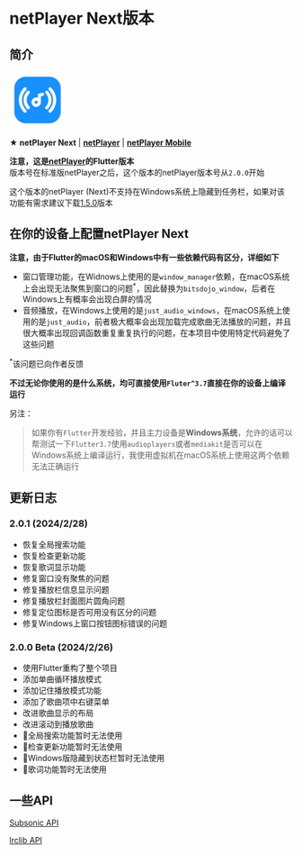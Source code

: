 # netPlayer Next版本

## 简介

<img src="assets/icon.png" width="100px">

**★ netPlayer Next** | [**netPlayer**](https://github.com/Zhoucheng133/net-player) | [**netPlayer Mobile**](https://github.com/Zhoucheng133/netPlayer-Mobile)

**注意，这是[netPlayer](https://github.com/Zhoucheng133/net-player)的Flutter版本**  
版本号在标准版netPlayer之后，这个版本的netPlayer版本号从`2.0.0`开始

这个版本的netPlayer (Next)不支持在Windows系统上隐藏到任务栏，如果对该功能有需求建议下载[1.5.0](https://github.com/Zhoucheng133/net-player/releases/tag/v1.5.0)版本

## 在你的设备上配置netPlayer Next

**注意，由于Flutter的macOS和Windows中有一些依赖代码有区分，详细如下**

- 窗口管理功能，在Widnows上使用的是`window_manager`依赖，在macOS系统上会出现无法聚焦到窗口的问题<sup>*</sup>，因此替换为`bitsdojo_window`，后者在Windows上有概率会出现白屏的情况
- 音频播放，在Windows上使用的是`just_audio_windows`，在macOS系统上使用的是`just_audio`，前者极大概率会出现加载完成歌曲无法播放的问题，并且很大概率出现回调函数重复重复执行的问题，在本项目中使用特定代码避免了这些问题

<sup>*</sup>该问题已向作者反馈

**不过无论你使用的是什么系统，均可直接使用`Fluter^3.7`直接在你的设备上编译运行**

另注：
> 如果你有`Flutter`开发经验，并且主力设备是**Windows系统**，允许的话可以帮测试一下`Flutter3.7`使用`audioplayers`或者`mediakit`是否可以在Windows系统上编译运行，我使用虚拟机在macOS系统上使用这两个依赖无法正确运行

## 更新日志

### 2.0.1 (2024/2/28)
- 恢复全局搜索功能
- 恢复检查更新功能
- 恢复歌词显示功能
- 修复窗口没有聚焦的问题
- 修复播放栏信息显示问题
- 修复播放栏封面图片圆角问题
- 修复定位图标是否可用没有区分的问题
- 修复Windows上窗口按钮图标错误的问题

### 2.0.0 Beta (2024/2/26)
- 使用Flutter重构了整个项目
- 添加单曲循环播放模式
- 添加记住播放模式功能
- 添加了歌曲项中右键菜单
- 改进歌曲显示的布局
- 改进滚动到播放歌曲
- 🚫全局搜索功能暂时无法使用
- 🚫检查更新功能暂时无法使用
- 🚫Windows版隐藏到状态栏暂时无法使用
- 🚫歌词功能暂时无法使用

## 一些API

[Subsonic API](http://www.subsonic.org/pages/api.jsp)

[lrclib API](https://lrclib.net/docs)